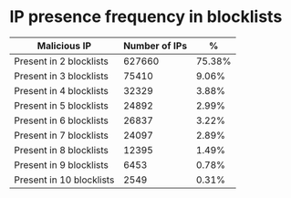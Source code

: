 # IP presence frequency in blocklists
| Malicious IP | Number of IPs | % |
|----|----|----|
| Present in 2 blocklists | 627660 | 75.38% |
| Present in 3 blocklists | 75410 | 9.06% |
| Present in 4 blocklists | 32329 | 3.88% |
| Present in 5 blocklists | 24892 | 2.99% |
| Present in 6 blocklists | 26837 | 3.22% |
| Present in 7 blocklists | 24097 | 2.89% |
| Present in 8 blocklists | 12395 | 1.49% |
| Present in 9 blocklists | 6453 | 0.78% |
| Present in 10 blocklists | 2549 | 0.31% |
